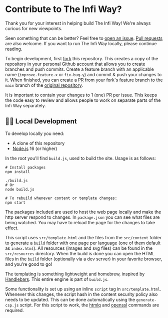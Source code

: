 # Contribute to The Infi Way?

Thank you for your interest in helping build The Infi Way!
We're always curious for new viewpoints.

Seen something that can be better?
Feel free to [open an issue](https://github.com/infi-nl/the-infi-way/issues/new).
[Pull requests](https://github.com/infi-nl/the-infi-way/pulls) are also welcome.
If you want to run The Infi Way locally, please continue reading.

To begin development, first [fork](https://docs.github.com/en/get-started/quickstart/fork-a-repo) this repository. This creates a copy of the repository in your personal Github account that allows you to create branches and push commits. Create a feature branch with an applicable name (`improve-feature-x` or `fix-bug-y`) and commit & push your changes to it. When finished, you can create a [PR](https://docs.github.com/en/pull-requests/collaborating-with-pull-requests/proposing-changes-to-your-work-with-pull-requests/about-pull-requests) from your fork's feature branch to the `main` branch of the [original repository](https://github.com/infi-nl/the-infi-way).

It is important to contain your changes to 1 (one) PR per issue. This keeps the code easy to review and allows people to work on separate parts of the Infi Way separately.

## 🧑‍💻 Local Development

To develop locally you need:

- A clone of this repository
- [Node.js](https://nodejs.org) 16 (or higher)

In the root you'll find `build.js`, used to build the site.
Usage is as follows:

```shell
# Install packages
npm install

./build.js
# Or
node build.js

# To rebuild whenever content or template changes:
npm start
```
The packages included are used to host the web page locally and make the http server respond to changes. In `package.json` you can see what files are being watched. You may have to reload the page for the changes to take effect.

This script uses `src/template.html` and the files from the `src/content` folder to generate a `build` folder with one page per language (one of them default as `index.html`).
All resources (images and svg files) can be found in the `src/resources` directory.
When the build is done you can open the HTML files in the `build` folder (optionally via a dev server) in your favorite browser, and you're good to go!

The templating is something lightweight and homebrew, inspired by [Handlebars](https://handlebarsjs.com).
This entire engine is part of `build.js`.

Some functionality is set up using an inline `script` tag in `src/template.html`.
Whenever this changes, the script hash in the content security policy also needs to be updated.
This can be done automatically using the `generate-csp.js` script.
For this script to work, the [htmlq](https://github.com/mgdm/htmlq) and [openssl](https://github.com/openssl/openssl) commands are required.
